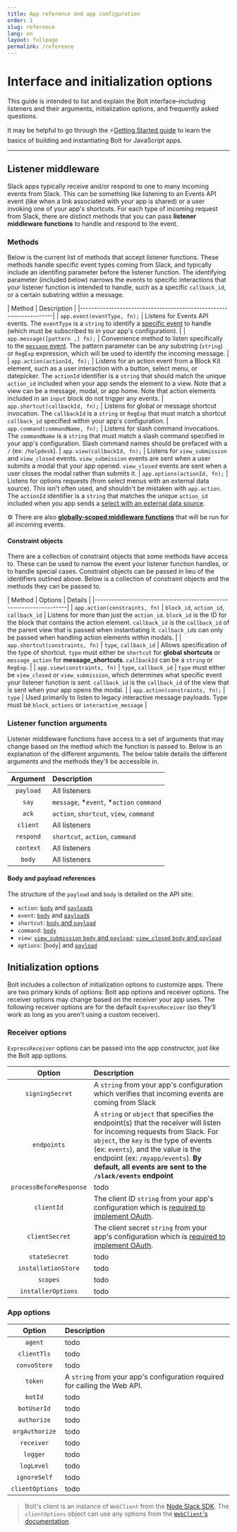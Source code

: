 ```yaml
---
title: App reference and app configuration
order: 1
slug: reference
lang: en
layout: fullpage
permalink: /reference
---
```

# Interface and initialization options

<div class="section-content">
This guide is intended to list and explain the Bolt interface–including listeners and their arguments, initialization options, and frequently asked questions.
</div> 

It may be helpful to go through the ⚡️[Getting Started guide](/getting-started) to learn the basics of building and instantiating Bolt for JavaScript apps.

---

## Listener middleware
Slack apps typically receive and/or respond to one to many incoming events from Slack. This can be something like listening to an Events API event (like when a link associated with your app is shared) or a user invoking one of your app's shortcuts. For each type of incoming request from Slack, there are distinct methods that you can pass **listener middleware functions** to handle and respond to the event.

### Methods
Below is the current list of methods that accept listener functions. These methods handle specific event types coming from Slack, and typically include an identifing parameter before the listener function. The identifying parameter (included below) narrows the events to specific interactions that your listener function is intended to handle, such as a specific `callback_id`, or a certain substring within a message.

| Method                          | Description |
|--------------------------------------------------------------------|
| `app.event(eventType, fn);`     | Listens for Events API events. The `eventType` is a `string` to identify a [specific event](https://api.slack.com/events) to handle (which must be subscribed to in your app's configuration).   | 
| `app.message([pattern ,] fn);`  | Convenience method to listen specifically to the [`message` event](https://api.slack.com/events/message). The pattern parameter can be any substring (`string`) or `RegExp` expression, which will be used to identify the incoming message. | 
| `app.action(actionId, fn);`     | Listens for an action event from a Block Kit element, such as a user interaction with a button, select menu, or datepicker. The `actionId` identifier is a `string` that should match the unique `action_id` included when your app sends the element to a view. Note that a view can be a message, modal, or app home. Note that action elements included in an `input` block do not trigger any events.
| `app.shortcut(callbackId, fn);` | Listens for global or message shortcut invocation. The `callbackId` is a `string` or `RegExp` that must match a shortcut `callback_id` specified within your app's configuration.
| `app.command(commandName, fn);` | Listens for slash command invocations. The `commandName` is a `string` that must match a slash command specified in your app's configuration. Slash command names should be prefaced with a `/` (ex: `/helpdesk`).
| `app.view(callbackId, fn);`     | Listens for `view_submission` and `view_closed` events. `view_submission` events are sent when a user submits a modal that your app opened. `view_closed` events are sent when a user closes the modal rather than submits it.
| `app.options(actionId, fn);`    | Listens for options requests (from select menus with an external data source). This isn't often used, and shouldn't be mistaken with `app.action`. The `actionId` identifier is a `string` that matches the unique `action_id` included when you app sends a [select with an external data source](https://api.slack.com/reference/block-kit/block-elements#external_select).

⚙️ There are also **[globally-scoped middleware functions](/concepts#global-middleware)** that will be run for all incoming events.

#### Constraint objects
There are a collection of constraint objects that some methods have access to. These can be used to narrow the event your listener function handles, or to handle special cases. Constraint objects can be passed in lieu of the identifiers outlined above. Below is a collection of constraint objects and the methods they can be passed to. 

| Method                          | Options | Details |
|--------------------------------------------------------------------|
| `app.action(constraints, fn)` | `block_id`, `action_id`, `callback_id` | Listens for more than just the `action_id`. `block_id` is the ID for the block that contains the action element. `callback_id` is the `callback_id` of the parent view that is passed when instantiating it. `callback_id`s can only be passed when handling action elements within modals. |
| `app.shortcut(constraints, fn)` | `type`, `callback_id` | Allows specification of the type of shortcut. `type` must either be `shortcut` for **global shortcuts** or `message_action` for **message_shortcuts**. `callbackId` can be a `string` or `RegExp`. |
| `app.view(constraints, fn)` | `type`, `callback_id` | `type` must either be `view_closed` or `view_submission`, which determines what specific event your listener function is sent. `callback_id` is the `callback_id` of the view that is sent when your app opens the modal. |
| `app.action(constraints, fn);` | `type` | Used primarily to listen to legacy interactive message payloads. Type must be `block_actions` or `interactive_message` |

### Listener function arguments
Listener middleware functions have access to a set of arguments that may change based on the method which the function is passed to. Below is an explanation of the different arguments. The below table details the different arguments and the methods they'll be accessible in.

| Argument  | Description  |
| :---: | :--- |
| `payload` | All listeners | The unwrapped contents of the incoming event, which varies based on event. This is a subset of the information included in `body` which is detailed below. `payload` is also accessible via the alias corresponding to the method name that the lisener is passed to (`message`, `event`, `action`, `shortcut`, `view`, `command`, `options`) **An easy way to understand what's in a payload is to log it**, or [use TypeScript](https://slack.dev/bolt-js/tutorial/using-typescript). |
| `say` | `message`, *`event`, *`action` `command` | Function to send a message to the channel associated with the incoming event. This argument is only available when the listener is triggered for events that contain a channel ID (the most common being `message` events). `say` accepts simple strings (for plain-text messages) and objects (for messages containing blocks). `say` returns a promise that will resolve with a [`chat.postMessage` response](https://api.slack.com/methods/chat.postMessage). If you're using an the `action` method, or an event other than `message`, you should [ensure that the event payload contains a channel ID](https://api.slack.com/events).
| `ack` | `action`, `shortcut`, `view`, `command` | Function that **must** be called to acknowledge that an incoming event was received by your app. `ack` returns a promise that resolves when complete. Read more in [Acknowledging events](#acknowledging-events)
| `client` | All listeners | Web API client that uses the token associated with that event. For single-workspace installations, the token is provided to the constructor. For multi-workspace installations, the token is returned by the `authorize` function.
| `respond` | `shortcut`, `action`, `command` | Function that responds to an incoming event **if** it contains a `response_url`. `respond` returns a promise that resolves with the results of responding using the `response_url`.
| `context` | All listeners | Event context. This object contains data about the event and the app, such as the `botId`. Middleware can add additional context before the event is passed to listeners.
| `body` | All listeners | Object that contains the entire body of the request (superset of `payload`). Some accessory data is only available outside of the payload (such as `trigger_id` and `authorizations`).

#### Body and payload references
The structure of the `payload` and `body` is detailed on the API site:
- `action`: [`body`](https://api.slack.com/reference/interaction-payloads/block-actions) and [`payload`s](https://api.slack.com/reference/block-kit/block-elements)
- `event`: [`body`](https://api.slack.com/types/event) and [`payload`s](https://api.slack.com/events)
- `shortcut`: [`body` and `payload`](https://api.slack.com/reference/interaction-payloads/shortcuts)
- `command`: [`body` ](https://api.slack.com/interactivity/slash-commands)
- `view`: [`view_submission` `body` and `payload`](https://api.slack.com/reference/interaction-payloads/views#view_submission); [`view_closed` `body` and `payload`](https://api.slack.com/reference/interaction-payloads/views#view_closed)
- `options`: [`body`] and [`payload`](https://api.slack.com/reference/block-kit/block-elements#external_select)

## Initialization options
Bolt includes a collection of initialization options to customize apps. There are two primary kinds of options: Bolt app options and receiver options. The receiver options may change based on the receiver your app uses. The following receiver options are for the default `ExpressReceiver` (so they'll work as long as you aren't using a custom receiver).

### Receiver options
`ExpressReceiver` options can be passed into the app constructor, just like the Bolt app options.

| Option  | Description  |
| :---: | :--- |
| `signingSecret` | A `string` from your app's configuration which verifies that incoming events are coming from Slack |
| `endpoints` | A `string` or `object` that specifies the endpoint(s) that the receiver will listen for incoming requests from Slack. For `object`, the `key` is the type of events (ex: `events`), and the value is the endpoint (ex: `/myapp/events`). **By default, all events are sent to the `/slack/events` endpoint** |
| `processBeforeResponse` | todo |
| `clientId` | The client ID `string` from your app's configuration which is [required to implement OAuth](/concepts#authenticating-oauth). |
| `clientSecret` | The client secret `string` from your app's configuration which is [required to implement OAuth](/concepts#authenticating-oauth). |
| `stateSecret` | todo |
| `installationStore` | todo |
| `scopes` | todo |
| `installerOptions` | todo |

### App options

| Option  | Description  |
| :---: | :--- |
| `agent` | todo |
| `clientTls` |  todo |
| `convoStore` | todo |
| `token` | A `string` from your app's configuration required for calling the Web API. |
| `botId` | todo |
| `botUserId` | todo |
| `authorize` | todo |
| `orgAuthorize` | todo |
| `receiver` | todo |
| `logger` | todo |
| `logLevel` | todo |
| `ignoreSelf` | todo |
| `clientOptions` | todo | 

> Bolt's client is an instance of `WebClient` from the [Node Slack SDK](https://slack.dev/node-slack-sdk). The `clientOptions` object can use any options from the [`WebClient`'s documentation](https://slack.dev/node-slack-sdk/web-api).
